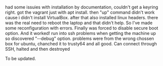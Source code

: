 had some issuies with installation by documentation,  couldn't get a keyring right. got the vagrant just with apt install.
then "up" command didn't work cause i didn't install VirtualBox. after that also installed linux headers. there was the real need to reboot the laptop and that didn't help. So I've made some reconfiguration with errors. Finally was forced to disable secure boot option. And it worked!
run into ssh problems when getting the machine up so discovered "--debug" option.
problems were from the wrong chossen box for ubuntu, chanched it to trusty64 and all good.
Can connect through SSH, halted and then destroyed

To be updated.